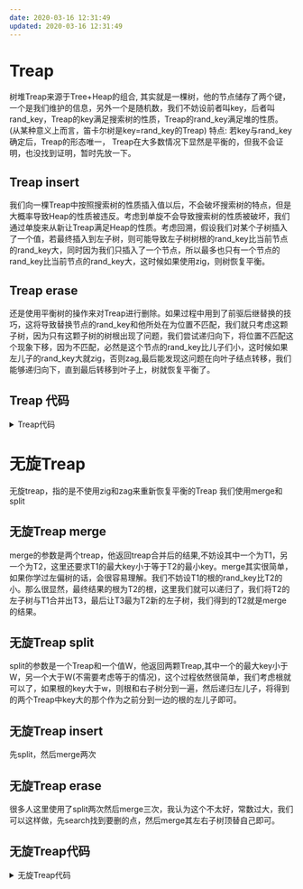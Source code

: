 ```yaml
---
date: 2020-03-16 12:31:49
updated: 2020-03-16 12:31:49
---
```


# Treap
 树堆Treap来源于Tree+Heap的组合, 其实就是一棵树，他的节点储存了两个键，一个是我们维护的信息，另外一个是随机数，我们不妨设前者叫key，后者叫rand_key，Treap的key满足搜索树的性质，Treap的rand_key满足堆的性质。(从某种意义上而言，笛卡尔树是key=rand_key的Treap)
 特点: 若key与rand_key确定后，Treap的形态唯一，
 Treap在大多数情况下显然是平衡的，但我不会证明，也没找到证明，暂时先放一下。
## Treap insert
 我们向一棵Treap中按照搜索树的性质插入值以后，不会破坏搜索树的特点，但是大概率导致Heap的性质被违反。考虑到单旋不会导致搜索树的性质被破坏，我们通过单旋来从新让Treap满足Heap的性质。考虑回溯，假设我们对某个子树插入了一个值，若最终插入到左子树，则可能导致左子树树根的rand_key比当前节点的rand_key大，同时因为我们只插入了一个节点，所以最多也只有一个节点的rand_key比当前节点的rand_key大，这时候如果使用zig，则树恢复平衡。
## Treap erase
 还是使用平衡树的操作来对Treap进行删除。如果过程中用到了前驱后继替换的技巧，这将导致替换节点的rand_key和他所处在为位置不匹配，我们就只考虑这颗子树，因为只有这颗子树的树根出现了问题，我们尝试递归向下，将位置不匹配这个现象下移，因为不匹配，必然是这个节点的rand_key比儿子们小，这时候如果左儿子的rand_key大就zig，否则zag,最后能发现这问题在向叶子结点转移，我们能够递归向下，直到最后转移到叶子上，树就恢复平衡了。
## Treap 代码
<details>
<summary>Treap代码</summary>
{% include_code tree lang:cpp cpp/perfect/data_structure/treap.h %}
</details>

# 无旋Treap
 无旋treap，指的是不使用zig和zag来重新恢复平衡的Treap
 我们使用merge和split
## 无旋Treap merge
 merge的参数是两个treap，他返回treap合并后的结果,不妨设其中一个为T1，另一个为T2，这里还要求T1的最大key小于等于T2的最小key。merge其实很简单，如果你学过左偏树的话，会很容易理解。我们不妨设T1的根的rand_key比T2的小。那么很显然，最终结果的根为T2的根，这里我们就可以递归了，我们将T2的左子树与T1合并出T3，最后让T3最为T2新的左子树，我们得到的T2就是merge的结果。
## 无旋Treap split
 split的参数是一个Treap和一个值W，他返回两颗Treap,其中一个的最大key小于W，另一个大于W(不需要考虑等于的情况)，这个过程依然很简单，我们考虑根就可以了，如果根的key大于w，则根和右子树分到一遍，然后递归左儿子，将得到的两个Treap中key大的那个作为之前分到一边的根的左儿子即可。
## 无旋Treap insert
 先split，然后merge两次
## 无旋Treap erase
 很多人这里使用了split两次然后merge三次，我认为这个不太好，常数过大，我们可以这样做，先search找到要删的点，然后merge其左右子树顶替自己即可。
## 无旋Treap代码
<details>
<summary>无旋Treap代码</summary>
{% include_code tree lang:cpp cpp/perfect/data_structure/no_rotate_treap.h %}
</details>